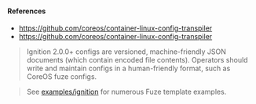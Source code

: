 #### References

- https://github.com/coreos/container-linux-config-transpiler
- https://github.com/coreos/container-linux-config-transpiler

> Ignition 2.0.0+ configs are versioned, machine-friendly JSON documents 
  (which contain encoded file contents). Operators should write and maintain 
  configs in a human-friendly format, such as CoreOS fuze configs.

> See [examples/ignition](https://github.com/coreos/coreos-baremetal/tree/master/examples/ignition)
  for numerous Fuze template examples.
